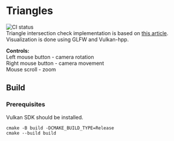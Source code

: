 # Triangles
![CI status](https://github.com/kachkov98/Triangles/workflows/Build/badge.svg)  
Triangle intersection check implementation is based on [this article](https://web.stanford.edu/class/cs277/resources/papers/Moller1997b.pdf).  
Visualization is done using GLFW and Vulkan-hpp.  

**Controls:**  
Left mouse button - camera rotation  
Right mouse button - camera movement  
Mouse scroll - zoom

## Build
### Prerequisites
Vulkan SDK should be installed.
```text
cmake -B build -DCMAKE_BUILD_TYPE=Release
cmake --build build
```
